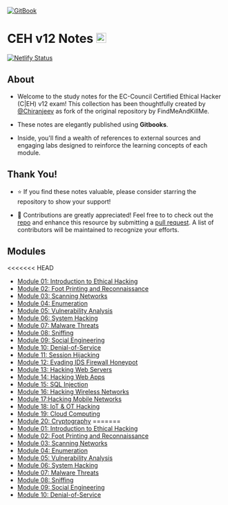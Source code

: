 [![GitBook](https://img.shields.io/static/v1?message=Documented%20on%20GitBook&logo=gitbook&logoColor=ffffff&label=%20&labelColor=5c5c5c&color=C084FC)](https://cvs-organization.gitbook.io/ceh-v12-notes)
# CEH v12 Notes <a href="https://github.com/thechiranjeevvyas/CEHv12Notes"><img src="https://raw.githubusercontent.com/danielcranney/readme-generator/main/public/icons/socials/github.svg" alt="GitHub" width="23" height="23"></a>


[![Netlify Status](https://api.netlify.com/api/v1/badges/0bb6b487-42e4-4ccc-8709-ea0b6e8b5a93/deploy-status)](https://app.netlify.com/sites/cehnotes/deploys)

## About

- Welcome to the study notes for the EC-Council Certified Ethical Hacker (C|EH) v12 exam! This collection has been thoughtfully created by [@Chiranjeev](https://github.com/thechiranjeevvyas) as fork of the original repository by FindMeAndKillMe.

- These notes are elegantly published using **Gitbooks**.

- Inside, you'll find a wealth of references to external sources and engaging labs designed to reinforce the learning concepts of each module.

## Thank You!

- ⭐ If you find these notes valuable, please consider starring the repository to show your support!

- 🙌 Contributions are greatly appreciated! Feel free to to check out the [repo](https://github.com/thechiranjeevvyas/CEHv12Notes) and enhance this resource by submitting a [pull request](https://github.com/thechiranjeevvyas/CEHv12Notes/pulls). A list of contributors will be maintained to recognize your efforts.

## Modules

<<<<<<< HEAD
- [Module 01: Introduction to Ethical Hacking](module_01_Intro_to_Ethical_Hacking/01_information_security.md)
- [Module 02: Foot Printing and Reconnaissance](module_02_Footprinting/01_footprinting_concepts.md)
- [Module 03: Scanning Networks](module_03_Scanning_Networks/01_network_scanning_concepts.md)
- [Module 04: Enumeration](module_04_Enumeration/01_enumeration_concepts.md)
- [Module 05: Vulnerability Analysis](module_05_VulnerabilityAnalysis/01_vulnerability_assessment_concepts.md)
- [Module 06: System Hacking](module_06_SystemHacking/01_gaining_access.md)
- [Module 07: Malware Threats](module_07_MalwareThreats/01_malware_concepts.md)
- [Module 08: Sniffing](module_08_Sniffing/01_sniffing_concepts.md)
- [Module 09: Social Engineering](module_09_SocialEngineering/01_social_engineering_concepts.md)
- [Module 10: Denial-of-Service](module_10_Dos/01_dos_ddos_concepts.md)
- [Module 11: Session Hijacking](module_11_SessionHijacking/01_session_hijacking_concepts.md)
- [Module 12: Evading IDS Firewall Honeypot](module_12_EvadingIDS_Firewalls_Honeypots/01_ids_ips_firewall_and_concepts.md)
- [Module 13: Hacking Web Servers](module_13_HackingWebServers/01_web_server_concepts.md)
- [Module 14: Hacking Web Apps](module_14_HackingWebApps/01_web_applications_concepts.md)
- [Module 15: SQL Injection](module_15_SQLInjection/01_sql_injection_concepts.md)
- [Module 16: Hacking Wireless Networks](module_16_HackingWirelessNetworks/01_wireless_concepts.md)
- [Module 17:Hacking Mobile Networks](module_17_HackingMobleNetworks/01_mobile_platform_attack_vectors.md)
- [Module 18: IoT & OT Hacking](module_18_IoT_OT/01_iot_hacking.md)
- [Module 19: Cloud Computing](module_19_CloudComputing/01_cloud_computing_concepts.md)
- [Module 20: Cryptography](module_20_Cryptography/01_cryptography_concepts.md)
=======
- [Module 01: Introduction to Ethical Hacking](module_01/01_information_security.md)
- [Module 02: Foot Printing and Reconnaissance](module_02/01_footprinting_concepts.md)
- [Module 03: Scanning Networks](module_03/01_network_scanning_concepts.md)
- [Module 04: Enumeration](module_04/01_enumeration_concepts.md)
- [Module 05: Vulnerability Analysis](module_05/01_vulnerability_assessment_concepts.md)
- [Module 06: System Hacking](module_06/01_gaining_access.md)
- [Module 07: Malware Threats](module_07/01_malware_concepts.md)
- [Module 08: Sniffing](module_08/01_sniffing_concepts.md)
- [Module 09: Social Engineering](module_09/01_social_engineering_concepts.md)
- [Module 10: Denial-of-Service](module_10/01_dos_ddos_concepts.md)
